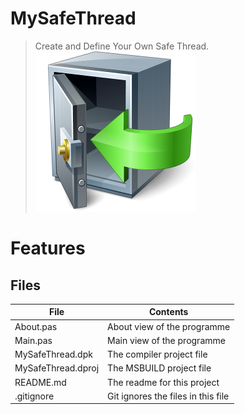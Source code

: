 # MySafeThread
> Create and Define Your Own Safe Thread.                   
![](MySafeThread.png) 



# Features  








## Files

| File | Contents | 
| --- | --- |
| About.pas | About view of the programme |
| Main.pas | Main view of the programme |
| MySafeThread.dpk | The compiler project file |
| MySafeThread.dproj | The MSBUILD project file |
| README.md | The readme for this project |
| .gitignore | Git ignores the files in this file |

